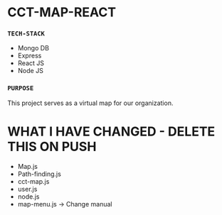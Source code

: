 # CCT-MAP-REACT

### `TECH-STACK`

- Mongo DB
- Express
- React JS
- Node JS

### `PURPOSE`

This project serves as a virtual map for our organization.


# WHAT I HAVE CHANGED - DELETE THIS ON PUSH

- Map.js
- Path-finding.js
- cct-map.js
- user.js
- node.js
- map-menu.js -> Change manual
